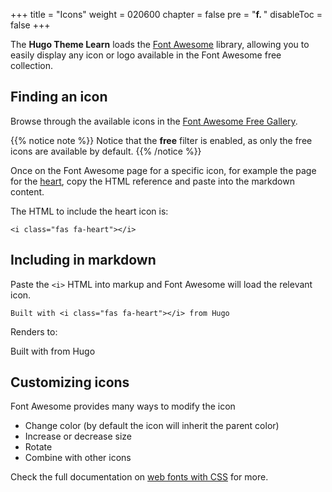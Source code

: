 +++
title = "Icons"
weight = 020600
chapter = false
pre = "<b>f. </b>"
disableToc = false
+++

The **Hugo Theme Learn** loads the [Font Awesome](https://fontawesome.com) library, allowing you to easily display any icon or logo available in the Font Awesome free collection.

## Finding an icon

Browse through the available icons in the [Font Awesome Free Gallery](https://fontawesome.com/icons?d=gallery&m=free). 

{{% notice note %}}
Notice that the **free** filter is enabled, as only the free icons are available by default.
{{% /notice %}}

Once on the Font Awesome page for a specific icon, for example the page for the [heart](https://fontawesome.com/icons/heart?style=solid), copy the HTML reference and paste into the markdown content.

The HTML to include the heart icon is:

```
<i class="fas fa-heart"></i>
```

## Including in markdown

Paste the `<i>` HTML into markup and Font Awesome will load the relevant icon.

```
Built with <i class="fas fa-heart"></i> from Hugo
```

Renders to:

Built with <i class="fas fa-heart"></i> from Hugo

## Customizing icons

Font Awesome provides many ways to modify the icon

* Change color (by default the icon will inherit the parent color)
* Increase or decrease size
* Rotate
* Combine with other icons

Check the full documentation on [web fonts with CSS](https://fontawesome.com/how-to-use/web-fonts-with-css) for more.
